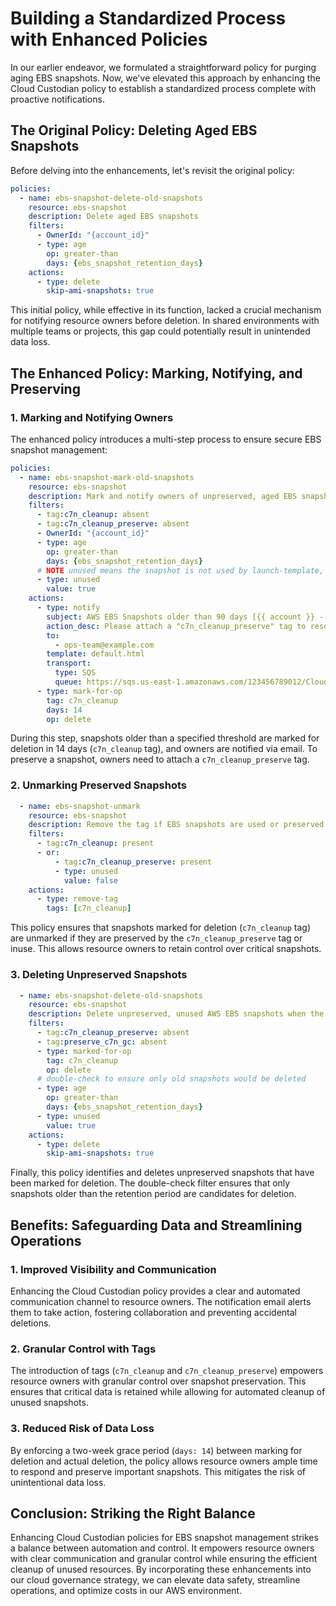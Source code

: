 # Building a Standardized Process with Enhanced Policies

In our earlier endeavor, we formulated a straightforward policy for purging aging EBS snapshots. Now, we've elevated this approach by enhancing the Cloud Custodian policy to establish a standardized process complete with proactive notifications.

## The Original Policy: Deleting Aged EBS Snapshots

Before delving into the enhancements, let's revisit the original policy:

```yaml
policies:
  - name: ebs-snapshot-delete-old-snapshots
    resource: ebs-snapshot
    description: Delete aged EBS snapshots
    filters:
      - OwnerId: "{account_id}"
      - type: age
        op: greater-than
        days: {ebs_snapshot_retention_days}
    actions:
      - type: delete
        skip-ami-snapshots: true
```

This initial policy, while effective in its function, lacked a crucial mechanism for notifying resource owners before deletion. In shared environments with multiple teams or projects, this gap could potentially result in unintended data loss.

## The Enhanced Policy: Marking, Notifying, and Preserving

### 1. Marking and Notifying Owners

The enhanced policy introduces a multi-step process to ensure secure EBS snapshot management:

```yaml
policies:
  - name: ebs-snapshot-mark-old-snapshots
    resource: ebs-snapshot
    description: Mark and notify owners of unpreserved, aged EBS snapshots
    filters:
      - tag:c7n_cleanup: absent
      - tag:c7n_cleanup_preserve: absent
      - OwnerId: "{account_id}"
      - type: age
        op: greater-than
        days: {ebs_snapshot_retention_days}
      # NOTE unused means the snapshot is not used by launch-template, launch-config, or AMI.
      - type: unused
        value: true
    actions:
      - type: notify
        subject: AWS EBS Snapshots older than 90 days [{{ account }} - {{ region }}]
        action_desc: Please attach a "c7n_cleanup_preserve" tag to resources that need to be preserved
        to:
          - ops-team@example.com
        template: default.html
        transport:
          type: SQS
          queue: https://sqs.us-east-1.amazonaws.com/123456789012/CloudCustodianQueue
      - type: mark-for-op
        tag: c7n_cleanup
        days: 14
        op: delete
```

During this step, snapshots older than a specified threshold are marked for deletion in 14 days (`c7n_cleanup` tag), and owners are notified via email. To preserve a snapshot, owners need to attach a `c7n_cleanup_preserve` tag.

### 2. Unmarking Preserved Snapshots

```yaml
  - name: ebs-snapshot-unmark
    resource: ebs-snapshot
    description: Remove the tag if EBS snapshots are used or preserved
    filters:
      - tag:c7n_cleanup: present
      - or:
          - tag:c7n_cleanup_preserve: present
          - type: unused
            value: false
    actions:
      - type: remove-tag
        tags: [c7n_cleanup]
```

This policy ensures that snapshots marked for deletion (`c7n_cleanup` tag) are unmarked if they are preserved by the `c7n_cleanup_preserve` tag or inuse. This allows resource owners to retain control over critical snapshots.

### 3. Deleting Unpreserved Snapshots

```yaml
  - name: ebs-snapshot-delete-old-snapshots
    resource: ebs-snapshot
    description: Delete unpreserved, unused AWS EBS snapshots when the time comes
    filters:
      - tag:c7n_cleanup_preserve: absent
      - tag:preserve_c7n_gc: absent
      - type: marked-for-op
        tag: c7n_cleanup
        op: delete
      # double-check to ensure only old snapshots would be deleted
      - type: age
        op: greater-than
        days: {ebs_snapshot_retention_days}
      - type: unused
        value: true
    actions:
      - type: delete
        skip-ami-snapshots: true
```

Finally, this policy identifies and deletes unpreserved snapshots that have been marked for deletion. The double-check filter ensures that only snapshots older than the retention period are candidates for deletion.

## Benefits: Safeguarding Data and Streamlining Operations

### 1. **Improved Visibility and Communication**

Enhancing the Cloud Custodian policy provides a clear and automated communication channel to resource owners. The notification email alerts them to take action, fostering collaboration and preventing accidental deletions.

### 2. **Granular Control with Tags**

The introduction of tags (`c7n_cleanup` and `c7n_cleanup_preserve`) empowers resource owners with granular control over snapshot preservation. This ensures that critical data is retained while allowing for automated cleanup of unused snapshots.

### 3. **Reduced Risk of Data Loss**

By enforcing a two-week grace period (`days: 14`) between marking for deletion and actual deletion, the policy allows resource owners ample time to respond and preserve important snapshots. This mitigates the risk of unintentional data loss.

## Conclusion: Striking the Right Balance

Enhancing Cloud Custodian policies for EBS snapshot management strikes a balance between automation and control. It empowers resource owners with clear communication and granular control while ensuring the efficient cleanup of unused resources. By incorporating these enhancements into our cloud governance strategy, we can elevate data safety, streamline operations, and optimize costs in our AWS environment.

